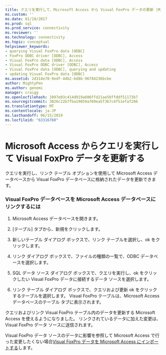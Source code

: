 ```yaml
---
title: クエリを実行して、Microsoft Access から Visual FoxPro データの更新 |Microsoft Docs
ms.custom: ''
ms.date: 01/19/2017
ms.prod: sql
ms.prod_service: connectivity
ms.reviewer: ''
ms.technology: connectivity
ms.topic: conceptual
helpviewer_keywords:
- querying Visual FoxPro data [ODBC]
- FoxPro ODBC driver [ODBC], Access
- Visual FoxPro data [ODBC], Access
- Visual FoxPro ODBC driver [ODBC], Access
- Visual FoxPro data [ODBC], querying and updating
- updating Visual FoxPro data [ODBC]
ms.assetid: 2d314e78-9edf-44b2-bd8b-96784236bcbe
author: MightyPen
ms.author: genemi
manager: craigg
ms.openlocfilehash: 1097e03c414d919a606ffd21ae50ffddf51173b7
ms.sourcegitcommit: 3026c22b7fba19059a769ea5f367c4f51efaf286
ms.translationtype: MT
ms.contentlocale: ja-JP
ms.lasthandoff: 06/15/2019
ms.locfileid: "63316760"
---
```

# <a name="querying-and-updating-visual-foxpro-data-from-microsoft-access"></a>Microsoft Access からクエリを実行して Visual FoxPro データを更新する
クエリを実行し、リンク テーブル オプションを使用して Microsoft Access データベースから Visual FoxPro データベースに格納されたデータを更新できます。  
  
### <a name="to-link-a-visual-foxpro-database-to-a-microsoft-access-database"></a>Visual FoxPro データベースを Microsoft Access データベースにリンクするには  
  
1.  Microsoft Access データベースを開きます。  
  
2.  [テーブル] タブから、新規をクリックします。  
  
3.  新しいテーブル ダイアログ ボックスで、リンク テーブルを選択し、ok をクリックします。  
  
4.  リンク ダイアログ ボックスで、ファイルの種類の一覧で、ODBC データベースを選択します。  
  
5.  SQL データ ソース ダイアログ ボックスで、クエリを実行し、ok をクリックしたい Visual FoxPro データに接続するデータ ソースを選択します。  
  
6.  リンク テーブル ダイアログ ボックスで、クエリおよび更新 ok をクリックするテーブルを選択します。 Visual FoxPro テーブルは、Microsoft Access データベースのテーブル タブに表示されます。  
  
 クエリおよびリンク Visual FoxPro テーブル内のデータを更新する Microsoft Access を使えるようになりました。 リンクされているデータに加えた変更は、Visual FoxPro データ ソースに送信されます。  
  
 Visual FoxPro データ ソースのデータに影響を参照して Microsoft Access で行った変更したくない場合[Visual FoxPro データを Microsoft Access にインポートする](../../odbc/microsoft/importing-visual-foxpro-data-into-microsoft-access.md)します。
